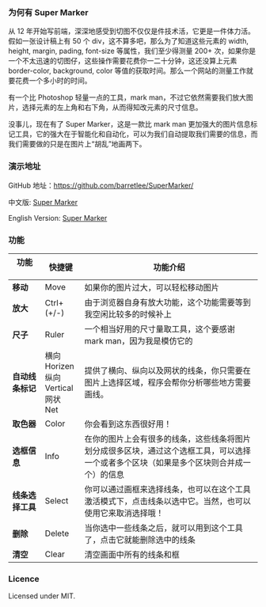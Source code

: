 ### 为何有 Super Marker

从 12 年开始写前端，深深地感受到切图不仅仅是件技术活，它更是一件体力活。假如一张设计稿上有 50 个 div，这不算多吧，那么为了知道这些元素的 width, height, margin, pading, font-size 等属性，我们至少得测量 200+ 次，如果你是一个不太迅速的切图仔，这些操作需要花费你一二十分钟，这还没算上元素 border-color, background, color 等值的获取时间。那么一个网站的测量工作就要花费一个多小时的时间。

有一个比 Photoshop 轻量一点的工具，mark man，不过它依然需要我们放大图片，选择元素的左上角和右下角，从而得知改元素的尺寸信息。

没事儿，现在有了 Super Marker，这是一款比 mark man 更加强大的图片信息标记工具，它的强大在于智能化和自动化，可以为我们自动提取我们需要的信息，而我们需要做的只是在图片上“胡乱”地画两下。

### 演示地址

GitHub 地址：<https://github.com/barretlee/SuperMarker/>

中文版: [Super Marker](http://barretlee.github.io/SuperMarker/index_cn.html)

English Version: [Super Marker](http://barretlee.github.io/SuperMarker/)

### 功能

|功能   　　     |快捷键   |功能介绍                        |
|--------------|-----|-------------------------------------------------|
|**移动**     |Move|如果你的图片过大，可以轻松移动图片|
|**放大**     |Ctrl+(+/-)|由于浏览器自身有放大功能，这个功能需要等到我空闲比较多的时候补上|
|**尺子**     |Ruler|一个相当好用的尺寸量取工具，这个要感谢 mark man，因为我是模仿它的|
|**自动线条标记**|横向<br />Horizen<br />纵向<br />Vertical<br />网状<br />Net|提供了横向、纵向以及网状的线条，你只需要在图片上选择区域，程序会帮你分析哪些地方需要画线。
|**取色器**   |Color|你会看到这东西很好用！|
|**选框信息** |Info|在你的图片上会有很多的线条，这些线条将图片划分成很多区块，通过这个选框工具，可以选择一个或者多个区块（如果是多个区块则合并成一个）的信息|
|**线条选择工具**|Select|你可以通过画框来选择线条，也可以在这个工具激活模式下，点击线条以选中它。当然，也可以使用它来取消选择哦！|
|**删除**     |Delete|当你选中一些线条之后，就可以用到这个工具了，点击它就能删除选中的线条|
|**清空**     |Clear|清空画面中所有的线条和框|

### Licence

Licensed under MIT.

